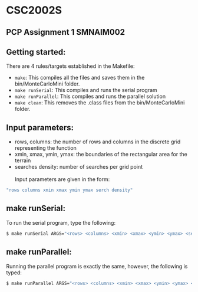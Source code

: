# CSC2002S 
## PCP Assignment 1 SMNAIM002

## Getting started:
There are 4 rules/targets established in the Makefile:
* ```make```: This compiles all the files and saves them in the bin/MonteCarloMini folder.
* ```make runSerial```: This compiles and runs the serial program
* ```make runParallel```: This compiles and runs the parallel solution
* ```make clean```: This removes the .class files from the bin/MonteCarloMini folder.

## Input parameters:
* rows, columns: the number of rows and columns in the discrete grid representing the function
* xmin, xmax, ymin, ymax: the boundaries of the rectangular area for the terrain
* searches density: number of searches per grid point\
\
Input parameters are given in the form:
```bash
"rows columns xmin xmax ymin ymax serch density" 
```

## make runSerial:
To run the serial program, type the following:
```bash
$ make runSerial ARGS="<rows> <columns> <xmin> <xmax> <ymin> <ymax> <search density>"
```


## make runParallel:
Running the parallel program is exactly the same, however, the following is typed:
```bash
$ make runParallel ARGS="<rows> <columns> <xmin> <xmax> <ymin> <ymax> <search density>"
```


